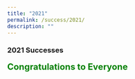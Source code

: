```yaml
---
title: "2021"
permalink: /success/2021/
description: ""
---
```

### **2021 Successes**

<b style="color:green; font-size:20px;">Congratulations to Everyone</b>